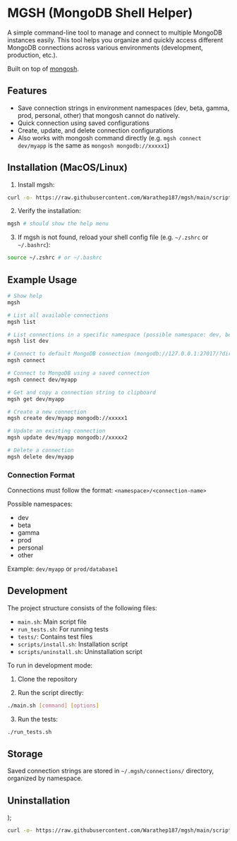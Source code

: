 # MGSH (MongoDB Shell Helper)

A simple command-line tool to manage and connect to multiple MongoDB instances easily. This tool helps you organize and quickly access different MongoDB connections across various environments (development, production, etc.).

Built on top of [mongosh](https://www.mongodb.com/docs/mongodb-shell/).

## Features

- Save connection strings in environment namespaces (dev, beta, gamma, prod, personal, other) that mongosh cannot do natively.
- Quick connection using saved configurations
- Create, update, and delete connection configurations
- Also works with mongosh command directly (e.g. `mgsh connect dev/myapp` is the same as `mongosh mongodb://xxxxx1`)

## Installation (MacOS/Linux)

1. Install mgsh:
```bash
curl -o- https://raw.githubusercontent.com/Warathep187/mgsh/main/scripts/install.sh | bash
```

2. Verify the installation:
```bash
mgsh # should show the help menu
```

3. If mgsh is not found, reload your shell config file (e.g. `~/.zshrc` or `~/.bashrc`):
```bash
source ~/.zshrc # or ~/.bashrc
```

## Example Usage

```bash
# Show help
mgsh

# List all available connections
mgsh list

# List connections in a specific namespace (possible namespace: dev, beta, gamma, prod, personal, other)
mgsh list dev

# Connect to default MongoDB connection (mongodb://127.0.0.1:27017/?directConnection=true&serverSelectionTimeoutMS=2000)
mgsh connect

# Connect to MongoDB using a saved connection
mgsh connect dev/myapp

# Get and copy a connection string to clipboard
mgsh get dev/myapp

# Create a new connection
mgsh create dev/myapp mongodb://xxxxx1

# Update an existing connection
mgsh update dev/myapp mongodb://xxxxx2

# Delete a connection
mgsh delete dev/myapp
```

### Connection Format

Connections must follow the format: `<namespace>/<connection-name>`

Possible namespaces:
- dev
- beta
- gamma
- prod
- personal
- other

Example: `dev/myapp` or `prod/database1`

## Development

The project structure consists of the following files:
- `main.sh`: Main script file
- `run_tests.sh`: For running tests
- `tests/`: Contains test files
- `scripts/install.sh`: Installation script
- `scripts/uninstall.sh`: Uninstallation script

To run in development mode:

1. Clone the repository

2. Run the script directly:
```bash
./main.sh [command] [options]
```

3. Run the tests:
```bash
./run_tests.sh
```

## Storage

Saved connection strings are stored in `~/.mgsh/connections/` directory, organized by namespace.

## Uninstallation
);
```bash
curl -o- https://raw.githubusercontent.com/Warathep187/mgsh/main/scripts/uninstall.sh | bash
```

